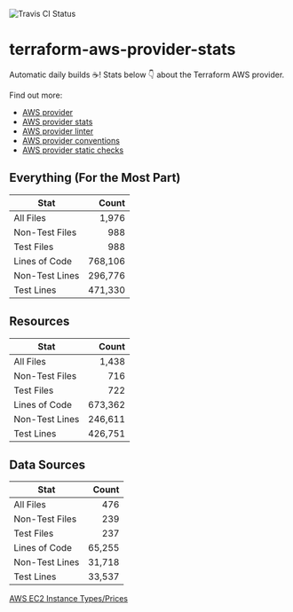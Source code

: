 ![Travis CI Status](https://travis-ci.org/YakDriver/terraform-aws-provider-stats.svg?branch=main)
# terraform-aws-provider-stats

Automatic daily builds :coffee:! Stats below :point_down: about the Terraform AWS provider.

Find out more:
* [AWS provider](https://github.com/terraform-providers/terraform-provider-aws)
* [AWS provider stats](https://github.com/YakDriver/terraform-aws-provider-stats)
* [AWS provider linter](https://github.com/terraform-providers/terraform-provider-aws/tree/master/awsproviderlint)
* [AWS provider conventions](https://github.com/YakDriver/terraform-aws-conventions)
* [AWS provider static checks](https://github.com/YakDriver/terraform-aws-provider-static-checks)



## Everything (For the Most Part)

|  Stat  |  Count  |
| ------------- | -------------: |
|  All Files  |  1,976  |
|  Non-Test Files  |  988  |
|  Test Files  |  988  |
|  Lines of Code  |  768,106  |
|  Non-Test Lines  |  296,776  |
|  Test Lines  |  471,330  |



## Resources

|  Stat  |  Count  |
| ------------- | -------------: |
|  All Files  |  1,438  |
|  Non-Test Files  |  716  |
|  Test Files  |  722  |
|  Lines of Code  |  673,362  |
|  Non-Test Lines  |  246,611  |
|  Test Lines  |  426,751  |



## Data Sources

|  Stat  |  Count  |
| ------------- | -------------: |
|  All Files  |  476  |
|  Non-Test Files  |  239  |
|  Test Files  |  237  |
|  Lines of Code  |  65,255  |
|  Non-Test Lines  |  31,718  |
|  Test Lines  |  33,537  |




[AWS EC2 Instance Types/Prices](https://github.com/YakDriver/aws-ec2-instance-types)

